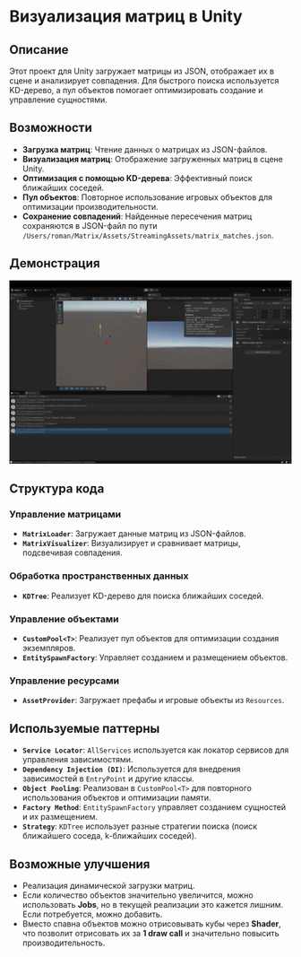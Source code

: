 # Визуализация матриц в Unity

## Описание

Этот проект для Unity загружает матрицы из JSON, отображает их в сцене и анализирует совпадения. Для быстрого поиска используется KD-дерево, а пул объектов помогает оптимизировать создание и управление сущностями.

## Возможности

- **Загрузка матриц**: Чтение данных о матрицах из JSON-файлов.
- **Визуализация матриц**: Отображение загруженных матриц в сцене Unity.
- **Оптимизация с помощью KD-дерева**: Эффективный поиск ближайших соседей.
- **Пул объектов**: Повторное использование игровых объектов для оптимизации производительности.
- **Сохранение совпадений**: Найденные пересечения матриц сохраняются в JSON-файл по пути `/Users/roman/Matrix/Assets/StreamingAssets/matrix_matches.json`.

## Демонстрация

![Demo](Assets/External/GIFforGit/IMG_2474.gif)

## Структура кода

### Управление матрицами

- **`MatrixLoader`**: Загружает данные матриц из JSON-файлов.
- **`MatrixVisualizer`**: Визуализирует и сравнивает матрицы, подсвечивая совпадения.

### Обработка пространственных данных

- **`KDTree`**: Реализует KD-дерево для поиска ближайших соседей.

### Управление объектами

- **`CustomPool<T>`**: Реализует пул объектов для оптимизации создания экземпляров.
- **`EntitySpawnFactory`**: Управляет созданием и размещением объектов.

### Управление ресурсами

- **`AssetProvider`**: Загружает префабы и игровые объекты из `Resources`.

## Используемые паттерны

- **`Service Locator`**: `AllServices` используется как локатор сервисов для управления зависимостями.
- **`Dependency Injection (DI)`**: Используется для внедрения зависимостей в `EntryPoint` и другие классы.
- **`Object Pooling`**: Реализован в `CustomPool<T>` для повторного использования объектов и оптимизации памяти.
- **`Factory Method`**: `EntitySpawnFactory` управляет созданием сущностей и их размещением.
- **`Strategy`**: `KDTree` использует разные стратегии поиска (поиск ближайшего соседа, k-ближайших соседей).

## Возможные улучшения

- Реализация динамической загрузки матриц.
- Если количество объектов значительно увеличится, можно использовать **Jobs**, но в текущей реализации это кажется лишним. Если потребуется, можно добавить.
- Вместо спавна объектов можно отрисовывать кубы через **Shader**, что позволит отрисовать их за **1 draw call** и значительно повысить производительность.

